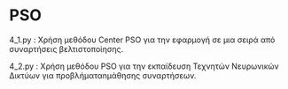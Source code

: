 # PSO

4_1.py : Χρήση μεθόδου Center PSO για την εφαρμογή σε μια σειρά από συναρτήσεις βελτιστοποίησης.

4_2.py : Χρήση μεθόδου PSO για την εκπαίδευση Τεχνητών Νευρωνικών Δικτύων για προβλήματαnμάθησης συναρτήσεων.
